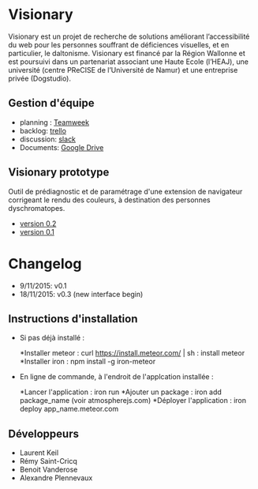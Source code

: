 # Visionary
Visionary est un projet de recherche de solutions améliorant l’accessibilité du web pour les personnes souffrant de déficiences visuelles, et en particulier, le daltonisme. 
 Visionary est financé par la Région Wallonne et est poursuivi dans un partenariat associant une Haute Ecole (l’HEAJ), 
 une université (centre PReCISE de l’Université de Namur) et une entreprise privée (Dogstudio). 

## Gestion d'équipe
- planning : [Teamweek](https://app.teamweek.com/#timeline)
- backlog: [trello](https://trello.com/b/yaTQVddl/visionary)
- discussion: [slack](https://visionary-heaj.slack.com) 
- Documents: [Google Drive](https://drive.google.com/drive/u/0/folders/0BxEweVeh8HjjZGFJZzNFd3hvdG8)

## Visionary prototype
Outil de prédiagnostic et de paramétrage d'une extension de navigateur corrigeant le rendu des couleurs, à destination des personnes dyschromatopes.

- [version 0.2](http://visionary-test.meteor.com/)
- [version 0.1](http://visionaryv1.meteor.com/)

# Changelog

- 9/11/2015: v0.1
- 18/11/2015: v0.3 (new interface begin)

## Instructions d'installation
- Si pas déjà installé :

	*Installer meteor : curl https://install.meteor.com/ | sh : install meteor
	*Installer iron : npm install -g iron-meteor   
  
- En ligne de commande, à l'endroit de l'applcation installée :
            
	*Lancer l'application : iron run
	*Ajouter un package : iron add package_name (voir atmospherejs.com)
	*Déployer l'application : iron deploy app_name.meteor.com

## Développeurs
- Laurent Keil
- Rémy Saint-Cricq
- Benoit Vanderose
- Alexandre Plennevaux
